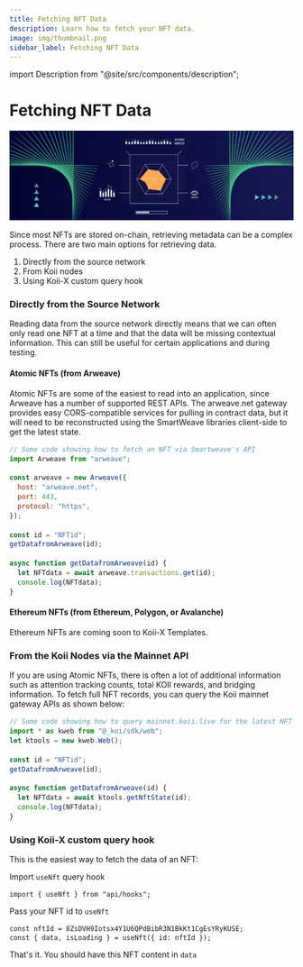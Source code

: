 ```yaml
---
title: Fetching NFT Data
description: Learn how to fetch your NFT data.
image: img/thumbnail.png
sidebar_label: Fetching NFT Data
---
```


import Description from "@site/src/components/description";

# Fetching NFT Data

![Banner](../img/Fetching_NFT_Data.png)

<Description
  text="Learn how to fetch your NFT data"
/>

Since most NFTs are stored on-chain, retrieving metadata can be a complex process. There are two main options for retrieving data.

1. Directly from the source network
2. From Koii nodes
3. Using Koii-X custom query hook

### Directly from the Source Network

Reading data from the source network directly means that we can often only read one NFT at a time and that the data will be missing contextual information. This can still be useful for certain applications and during testing.&#x20;

#### Atomic NFTs (from Arweave)

Atomic NFTs are some of the easiest to read into an application, since Arweave has a number of supported REST APIs. The arweave.net gateway provides easy CORS-compatible services for pulling in contract data, but it will need to be reconstructed using the SmartWeave libraries client-side to get the latest state.

```javascript
// Some code showing how to fetch an NFT via Smartweave's API
import Arweave from "arweave";

const arweave = new Arweave({
  host: "arweave.net",
  port: 443,
  protocol: "https",
});

const id = "NFTid";
getDatafromArweave(id);

async function getDatafromArweave(id) {
  let NFTdata = await arweave.transactions.get(id);
  console.log(NFTdata);
}
```

#### Ethereum NFTs (from Ethereum, Polygon, or Avalanche)

Ethereum NFTs are coming soon to Koii-X Templates.&#x20;

### From the Koii Nodes via the Mainnet API

If you are using Atomic NFTs, there is often a lot of additional information such as attention tracking counts, total KOII rewards, and bridging information. To fetch full NFT records, you can query the Koii mainnet gateway APIs as shown below:

```javascript
// Some code showing how to query mainnet.koii.live for the latest NFT states
import * as kweb from "@_koi/sdk/web";
let ktools = new kweb.Web();

const id = "NFTid";
getDatafromArweave(id);

async function getDatafromArweave(id) {
  let NFTdata = await ktools.getNftState(id);
  console.log(NFTdata);
}
```

### Using Koii-X custom query hook

This is the easiest way to fetch the data of an NFT:

Import `useNft` query hook

```
import { useNft } from "api/hooks";
```

Pass your NFT id to `useNft`

```
const nftId = 8ZsDVH9Iotsx4Y1U6QPdBibR3N1BkKt1CgEsYRyKUSE;
const { data, isLoading } = useNft({ id: nftId });
```

That's it. You should have this NFT content in `data`
